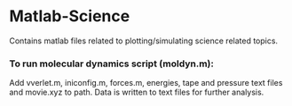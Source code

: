 # Matlab-Science
Contains matlab files related to plotting/simulating science related topics.

### To run molecular dynamics script (moldyn.m): 
Add vverlet.m, iniconfig.m, forces.m, energies, tape and pressure text files and movie.xyz to path.  Data is written to text files for further analysis.
